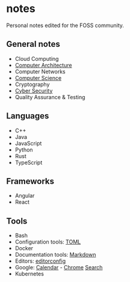# notes

Personal notes edited for the FOSS community.

## General notes

- Cloud Computing
- [Computer Architecture](g/comparch/README.md)
- Computer Networks
- [Computer Science](g/cs/README.md)
- Cryptography
- [Cyber Security](g/cybersec/README.md)
- Quality Assurance & Testing


## Languages

- C++
- Java
- JavaScript
- Python
- Rust
- TypeScript


## Frameworks

- Angular
- React


## Tools

- Bash
- Configuration tools: [TOML](tools/toml.md)
- Docker
- Documentation tools: [Markdown](tools/markdown.md)
- Editors: [editorconfig](tools/editorconfig.md)
- Google: [Calendar](tools/google/calendar.md) - [Chrome](tools/google/chrome.md) [Search](tools/google/search.md)
- Kubernetes
